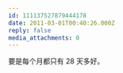```yaml
---
id: 111137527879444178
date: 2011-03-01T00:40:26.000Z
reply: false
media_attachments: 0
---
```


要是每个月都只有 28 天多好。

